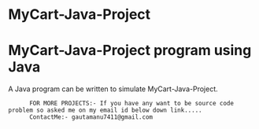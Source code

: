 # MyCart-Java-Project
# MyCart-Java-Project program using Java

A Java program can be written to simulate MyCart-Java-Project.
          
          FOR MORE PROJECTS:- If you have any want to be source code problem so asked me on my email id below down link.....
          ContactMe:- gautamanu7411@gmail.com
